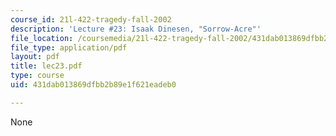 ```yaml
---
course_id: 21l-422-tragedy-fall-2002
description: 'Lecture #23: Isaak Dinesen, "Sorrow-Acre"'
file_location: /coursemedia/21l-422-tragedy-fall-2002/431dab013869dfbb2b89e1f621eadeb0_lec23.pdf
file_type: application/pdf
layout: pdf
title: lec23.pdf
type: course
uid: 431dab013869dfbb2b89e1f621eadeb0

---
```

None